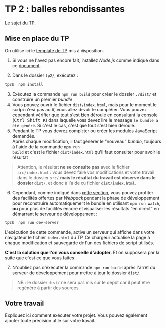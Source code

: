 # TP 2 : balles rebondissantes

  Le [sujet du TP](https://www.fil.univ-lille.fr/~routier/enseignement/licence/js-s4/tdtp/exercices-javascript-balles.html).

## Mise en place du TP

On utilise ici le [template de TP](https://www.fil.univ-lille.fr/~routier/enseignement/licence/js-s4/html/template-app.html) mis à disposition.

  1. Si vous ne l'avez pas encore fait, installez <i>Node.js</i> comme indiqué dans ce [document](https://intranet.fil.univ-lille.fr/2020/04/09/nodejs-et-npm/).  

  2. Dans le dossier `tp2/`, exécutez :
```bash  	  
tp2$  npm install
```  
  3. Exécutez la commande `npm run build` pour créer le dossier `./dist/` et construire un premier *bundle*
  4. Vous pouvez ouvrir le fichier `dist/index.html`, mais pour le moment le script n'est pas actif, vous allez devoir le compléter. Vous pouvez cependant vérifier que tout s'est bien déroulé en consultant la console (<kbd>Ctrl Shift K</kbd>) dans laquelle vous devez lire le message `le bundle a été généré`. Si c'est le cas, c'est que tout s'est bien déroulé.
  5.	Pendant le TP vous devrez compléter ou créer les modules JavaScript demandés.  
    Après chaque modification, il faut générer le <q>nouveau</q> <i>bundle</i>, toujours à l'aide de la commande <code>npm run build</code> et c'est le fichier `dist/index.html` qu'il faut consulter pour avoir le résultat

  >  Attention, le résultat <strong>ne se consulte pas</strong> avec le fichier `src/index.html` : vous devez faire vos modifications et votre travail dans le dossier `src/` **mais le résultat du travail est observé dans le dossier `dist/`**,  et donc à l'aide du fichier **`dist/index.html`**.

  6. Cependant, comme indiqué dans <a href="https://www.fil.univ-lille.fr/~routier/enseignement/licence/js-s4/html/template-app.html#heading2" target="new">cette section</a>, vous pouvez profiter des facilités offertes par  <i>Webpack</i> pendant la phase de développement pour reconstruire automatiquement le bundle en utilisant <code>npm run watch</code>, <strong>ou</strong> pour plus de facilités encore et visualiser les résultats <q>en direct</q>  en démarrant le serveur de développement&nbsp;:</p>
```bash
tp2$  npm run dev-server
```
  L'exécution de cette commande, active un serveur qui affiche dans votre navigateur le fichier `index.html` du TP. Ce chargeur actualise la page à chaque modification et sauvegarde de l'un des fichiers de script utilisés.

  **C'est la solution que l'on vous conseille d'adopter.** Et on supposera par la suite que c'est ce que vous faites .

  7. N'oubliez pas d'exécuter la commande <code>npm run build</code> après l'arrêt du serveur de développement pour mettre à jour le dossier `dist/`.

> NB : le dossier `dist/` ne sera pas mis sur le dépôt car il peut être regénéré à partir des sources.

## Votre travail

Expliquez ici comment exécuter votre projet. Vous pouvez également ajouter toute précision utile sur votre travail.
